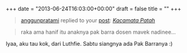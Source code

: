 +++
date = "2013-06-24T16:03:00+00:00"
draft = false
title = ""
+++
<div class="hide_overflow">
<blockquote><a class="username" href="http://anggunpratami.tumblr.com/">anggunpratami</a>&nbsp;replied to your&nbsp;<a class="notification_target" href="http://nadinepricilia.tumblr.com/post/53748148251/kacamata-patah">post</a><span class="colon">:</span>&nbsp;<em><a href="http://nadinepricilia.tumblr.com/post/53748148251/kacamata-patah">Kacamata Patah</a></em></blockquote>
</div>
<blockquote>raka ama hanif itu anaknya pak barra dosen mavek nadinee&hellip;</blockquote>
<p>Iyaa, aku tau kok, dari Luthfie. Sabtu siangnya ada Pak Barranya :)</p>